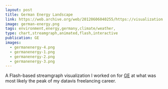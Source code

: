 ```yaml
---
layout: post
title: German Energy Landscape
link: https://web.archive.org/web/20120606040255/https://visualization.geblogs.com/visualization/germanenergy/
image: german-energy.png
tags: environment,energy,germany,climate/weather,
type: chart,streamgraph,animated,flash,interactive
publication: GE
images:
  - germanenergy-4.png
  - germanenergy-1.png
  - germanenergy-2.png
  - germanenergy-3.png
---
```


A Flash-based streamgraph visualization I worked on for [GE](https://www.ge.com/) at what was most likely the peak of my datavis freelancing career.